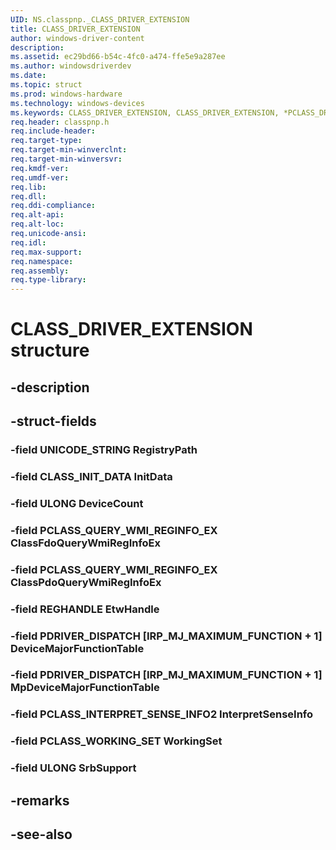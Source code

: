 ```yaml
---
UID: NS.classpnp._CLASS_DRIVER_EXTENSION
title: CLASS_DRIVER_EXTENSION
author: windows-driver-content
description: 
ms.assetid: ec29bd66-b54c-4fc0-a474-ffe5e9a287ee
ms.author: windowsdriverdev
ms.date: 
ms.topic: struct
ms.prod: windows-hardware
ms.technology: windows-devices
ms.keywords: CLASS_DRIVER_EXTENSION, CLASS_DRIVER_EXTENSION, *PCLASS_DRIVER_EXTENSION
req.header: classpnp.h
req.include-header:
req.target-type:
req.target-min-winverclnt:
req.target-min-winversvr:
req.kmdf-ver:
req.umdf-ver:
req.lib:
req.dll:
req.ddi-compliance:
req.alt-api:
req.alt-loc:
req.unicode-ansi:
req.idl:
req.max-support:
req.namespace:
req.assembly:
req.type-library:
---
```


# CLASS_DRIVER_EXTENSION structure

## -description



## -struct-fields

### -field UNICODE_STRING RegistryPath			
 	
### -field CLASS_INIT_DATA InitData			
 	
### -field ULONG DeviceCount			
 	
### -field PCLASS_QUERY_WMI_REGINFO_EX ClassFdoQueryWmiRegInfoEx			
 	
### -field PCLASS_QUERY_WMI_REGINFO_EX ClassPdoQueryWmiRegInfoEx			
 	
### -field REGHANDLE EtwHandle			
 	
### -field PDRIVER_DISPATCH [IRP_MJ_MAXIMUM_FUNCTION + 1] DeviceMajorFunctionTable			
 	
### -field PDRIVER_DISPATCH [IRP_MJ_MAXIMUM_FUNCTION + 1] MpDeviceMajorFunctionTable			
 	
### -field PCLASS_INTERPRET_SENSE_INFO2 InterpretSenseInfo			
 	
### -field PCLASS_WORKING_SET WorkingSet			
 	
### -field ULONG SrbSupport			
 	
## -remarks

## -see-also